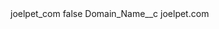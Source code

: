 <?xml version="1.0" encoding="UTF-8"?>
<CustomMetadata xmlns="http://soap.sforce.com/2006/04/metadata" xmlns:xsi="http://www.w3.org/2001/XMLSchema-instance" xmlns:xsd="http://www.w3.org/2001/XMLSchema">
    <label>joelpet_com</label>
    <protected>false</protected>
    <values>
        <field>Domain_Name__c</field>
        <value xsi:type="xsd:string">joelpet.com</value>
    </values>
</CustomMetadata>
